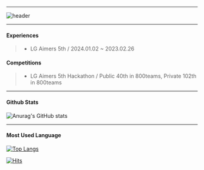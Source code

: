 * * *
![header](https://capsule-render.vercel.app/api?type=venom&color=auto&height=300&section=header&text=SeoBuAs&fontSize=90&fontColor=black)
* * *
#### Experiences
> - LG Aimers 5th / 2024.01.02 ~ 2023.02.26
#### Competitions
> - LG Aimers 5th Hackathon / Public 40th in 800teams, Private 102th in 800teams
* * *
#### Github Stats
![Anurag's GitHub stats](https://github-readme-stats.vercel.app/api?username=SeoBuAs&show_icons=true&theme=radical)
* * *
#### Most Used Language
[![Top Langs](https://github-readme-stats.vercel.app/api/top-langs/?username=SeoBuAs&langs_count=8)](https://github.com/SeoBuAs/github-readme-stats)

[![Hits](https://hits.seeyoufarm.com/api/count/incr/badge.svg?url=https%3A%2F%2Fgithub.com%2FSeoBuAs&count_bg=%2379C83D&title_bg=%23555555&icon=googleanalytics.svg&icon_color=%23E7E7E7&title=hits&edge_flat=false)](https://hits.seeyoufarm.com)
